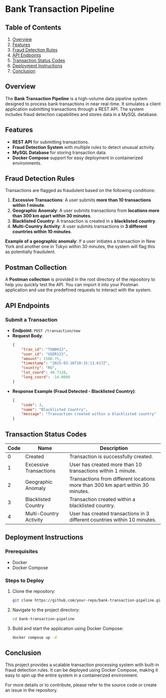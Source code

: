 # Bank Transaction Pipeline

## Table of Contents
1. [Overview](#overview)
2. [Features](#features)
3. [Fraud Detection Rules](#fraud-detection-rules)
4. [API Endpoints](#api-endpoints)
5. [Transaction Status Codes](#transaction-status-codes)
6. [Deployment Instructions](#deployment-instructions)
7. [Conclusion](#conclusion)

## Overview
The **Bank Transaction Pipeline** is a high-volume data pipeline system designed to process bank transactions in near real-time. It simulates a client application submitting transactions through a REST API. The system includes fraud detection capabilities and stores data in a MySQL database.

## Features
- **REST API** for submitting transactions.
- **Fraud Detection System** with multiple rules to detect unusual activity.
- **MySQL Database** for storing transaction data.
- **Docker Compose** support for easy deployment in containerized environments.

## Fraud Detection Rules
Transactions are flagged as fraudulent based on the following conditions:

1. **Excessive Transactions**: A user submits **more than 10 transactions within 1 minute**.
2. **Geographic Anomaly**: A user submits transactions from **locations more than 300 km apart within 30 minutes**.
3. **Blacklisted Country**: A transaction is created in a **blacklisted country**.
4. **Multi-Country Activity**: A user submits transactions in **3 different countries within 10 minutes**.

**Example of a geographic anomaly**: If a user initiates a transaction in New York and another one in Tokyo within 30 minutes, the system will flag this as potentially fraudulent.

## Postman Collection
A **Postman collection** is provided in the root directory of the repository to help you quickly test the API. You can import it into your Postman application and use the predefined requests to interact with the system.

## API Endpoints

### Submit a Transaction
- **Endpoint**: `POST /transaction/new`
- **Request Body**:
  ```json
  {
      "tran_id": "TXN0012",
      "user_id": "USER123",
      "amount": 1500.75,
      "timestamp": "2025-03-16T10:15:13.617Z",
      "country": "RU",
      "lat_coord": 40.7128,
      "long_coord": -14.0060
  }
  
- **Response Example (Fraud Detected - Blacklisted Country)**:
  ```json
  {
      "code": 3,
      "name": "Blacklisted Country",
      "message": "Transaction created within a blacklisted country"
  }
  
## Transaction Status Codes

| Code | Name                  | Description                                                              |
|------|-----------------------|--------------------------------------------------------------------------|
| 0    | Created               | Transaction is successfully created.                                      |
| 1    | Excessive Transactions | User has created more than 10 transactions within 1 minute.               |
| 2    | Geographic Anomaly    | Transactions from different locations more than 300 km apart within 30 minutes. |
| 3    | Blacklisted Country   | Transaction created within a blacklisted country.                         |
| 4    | Multi-Country Activity | User has created transactions in 3 different countries within 10 minutes. |

## Deployment Instructions

### Prerequisites
- Docker
- Docker Compose

### Steps to Deploy

1. Clone the repository:
   ```sh
   git clone https://github.com/your-repo/bank-transaction-pipeline.git
   
2. Navigate to the project directory:
   ```sh
   cd bank-transaction-pipeline

3. Build and start the application using Docker Compose:
   ```sh
   docker compose up -d
   
## Conclusion
This project provides a scalable transaction processing system with built-in fraud detection rules. It can be deployed using Docker Compose, making it easy to spin up the entire system in a containerized environment.

For more details or to contribute, please refer to the source code or create an issue in the repository.

